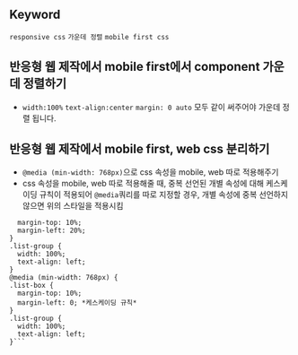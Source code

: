 ## Keyword
`responsive css` `가운데 정렬` `mobile first css`

## 반응형 웹 제작에서 mobile first에서 component 가운데 정렬하기
  - `width:100%` `text-align:center` `margin: 0 auto` 모두 같이 써주어야 가운데 정렬 됩니다.

## 반응형 웹 제작에서 mobile first, web css 분리하기 
  - `@media (min-width: 768px)`으로 css 속성을 mobile, web 따로 적용해주기
  - css 속성을 mobile, web 따로 적용해줄 때, 중복 선언된 개별 속성에 대해 케스케이딩 규칙이 적용되어 `@media`쿼리를 따로 지정할 경우, 개별 속성에 중복 선언하지 않으면 위의 스타일을 적용시킴
  ```.list-box {
    margin-top: 10%;
    margin-left: 20%;
}
.list-group {
    width: 100%;
    text-align: left;
} 
@media (min-width: 768px) {
.list-box {
    margin-top: 10%;
    margin-left: 0; *케스케이딩 규칙*
}
.list-group {
    width: 100%;
    text-align: left;
}```
